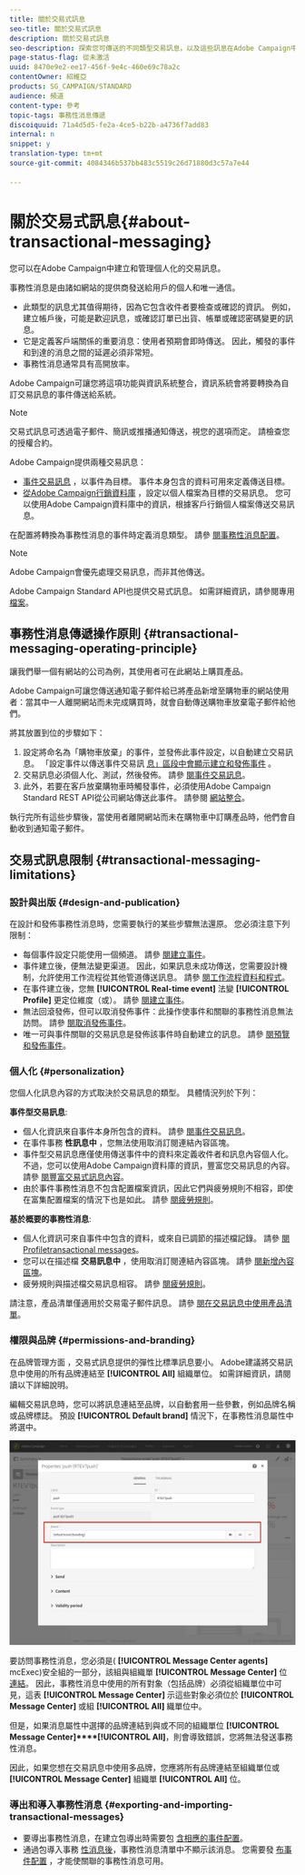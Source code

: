 ```yaml
---
title: 關於交易式訊息
seo-title: 關於交易式訊息
description: 關於交易式訊息
seo-description: 探索您可傳送的不同類型交易訊息，以及這些訊息在Adobe Campaign中的使用方式。
page-status-flag: 從未激活
uuid: 8470e9e2-ee17-456f-9e4c-460e69c78a2c
contentOwner: 紹維亞
products: SG_CAMPAIGN/STANDARD
audience: 頻道
content-type: 參考
topic-tags: 事務性消息傳遞
discoiquuid: 71a4d5d5-fe2a-4ce5-b22b-a4736f7add83
internal: n
snippet: y
translation-type: tm+mt
source-git-commit: 4084346b537bb483c5519c26d71880d3c57a7e44

---
```



# 關於交易式訊息{#about-transactional-messaging}

您可以在Adobe Campaign中建立和管理個人化的交易訊息。

事務性消息是由諸如網站的提供商發送給用戶的個人和唯一通信。

* 此類型的訊息尤其值得期待，因為它包含收件者要檢查或確認的資訊。 例如，建立帳戶後，可能是歡迎訊息，或確認訂單已出貨、帳單或確認密碼變更的訊息。
* 它是定義客戶端關係的重要消息：使用者預期會即時傳送。 因此，觸發的事件和到達的消息之間的延遲必須非常短。
* 事務性消息通常具有高開放率。

Adobe Campaign可讓您將這項功能與資訊系統整合，資訊系統會將要轉換為自訂交易訊息的事件傳送給系統。

>[!NOTE]
>
>交易式訊息可透過電子郵件、簡訊或推播通知傳送，視您的選項而定。 請檢查您的授權合約。

Adobe Campaign提供兩種交易訊息：

* [事件交易訊息](../../channels/using/event-transactional-messages.md) ，以事件為目標。 事件本身包含的資料可用來定義傳送目標。
* [從Adobe Campaign行銷資料庫](../../channels/using/profile-transactional-messages.md) ，設定以個人檔案為目標的交易訊息。 您可以使用Adobe Campaign資料庫中的資訊，根據客戶行銷個人檔案傳送交易訊息。

在配置將轉換為事務性消息的事件時定義消息類型。 請參 [閱事務性消息配置](../../administration/using/configuring-transactional-messaging.md)。

>[!NOTE]
>
>Adobe Campaign會優先處理交易訊息，而非其他傳送。

Adobe Campaign Standard API也提供交易式訊息。 如需詳細資訊，請參閱專用 [檔案](https://docs.campaign.adobe.com/doc/standard/en/api/ACS_API.html#about-transactional-messaging)。

## 事務性消息傳遞操作原則 {#transactional-messaging-operating-principle}

讓我們舉一個有網站的公司為例，其使用者可在此網站上購買產品。

Adobe Campaign可讓您傳送通知電子郵件給已將產品新增至購物車的網站使用者：當其中一人離開網站而未完成購買時，就會自動傳送購物車放棄電子郵件給他們。

將其放置到位的步驟如下：

1. 設定將命名為「購物車放棄」的事件，並發佈此事件設定，以自動建立交易訊息。 「設定事件以傳送事件交易訊 [息」區段中會顯示建立和發佈事件](../../administration/using/configuring-transactional-messaging.md#use-case--configuring-an-event-to-send-a-transactional-message) 。
1. 交易訊息必須個人化、測試，然後發佈。 請參 [閱事件交易訊息](../../channels/using/event-transactional-messages.md)。
1. 此外，若要在客戶放棄購物車時觸發事件，必須使用Adobe Campaign Standard REST API從公司網站傳送此事件。 請參閱 [網站整合](../../administration/using/configuring-transactional-messaging.md#integrating-the-triggering-of-the-event-in-a-website)。

執行完所有這些步驟後，當使用者離開網站而未在購物車中訂購產品時，他們會自動收到通知電子郵件。

## 交易式訊息限制 {#transactional-messaging-limitations}

### 設計與出版 {#design-and-publication}

在設計和發佈事務性消息時，您需要執行的某些步驟無法還原。 您必須注意下列限制：

* 每個事件設定只能使用一個頻道。 請參 [閱建立事件](../../administration/using/configuring-transactional-messaging.md#creating-an-event)。
* 事件建立後，便無法變更渠道。 因此，如果訊息未成功傳送，您需要設計機制，允許使用工作流程從其他管道傳送訊息。 請參 [閱工作流程資料和程式](../../automating/using/workflow-data-and-processes.md)。
* 在事件建立後，您無 **[!UICONTROL Real-time event]** 法變 **[!UICONTROL Profile]** 更定位維度（或）。 請參 [閱建立事件](../../administration/using/configuring-transactional-messaging.md#creating-an-event)。
* 無法回滾發佈，但可以取消發佈事件：此操作使事件和關聯的事務性消息無法訪問。 請參 [閱取消發佈事件](../../administration/using/configuring-transactional-messaging.md#unpublishing-an-event)。
* 唯一可與事件關聯的交易訊息是發佈該事件時自動建立的訊息。 請參 [閱預覽和發佈事件](../../administration/using/configuring-transactional-messaging.md#previewing-and-publishing-the-event)。

### 個人化 {#personalization}

您個人化訊息內容的方式取決於交易訊息的類型。 具體情況列於下列：

**事件型交易訊息**:

* 個人化資訊來自事件本身所包含的資料。 請參 [閱事件交易訊息](../../channels/using/event-transactional-messages.md)。
* 在事件事務 **性訊息中** ，您無法使用取消訂閱連結內容區塊。
* 事件型交易訊息應僅使用傳送事件中的資料來定義收件者和訊息內容個人化。 不過，您可以使用Adobe Campaign資料庫的資訊，豐富您交易訊息的內容。 請參 [閱豐富交易式訊息內容](../../administration/using/configuring-transactional-messaging.md#enriching-the-transactional-message-content)。
* 由於事件事務性消息不包含配置檔案資訊，因此它們與疲勞規則不相容，即使在富集配置檔案的情況下也是如此。 請參 [閱疲勞規則](../../administration/using/fatigue-rules.md)。

**基於概要的事務性消息**:

* 個人化資訊可來自事件中包含的資料，或來自已調節的描述檔記錄。 請參 [閱Profiletransactional messages](../../channels/using/profile-transactional-messages.md)。
* 您可以在描述檔 **交易訊息中** ，使用取消訂閱連結內容區塊。 請參 [閱新增內容區塊](../../designing/using/personalization.md#adding-a-content-block)。
* 疲勞規則與描述檔交易訊息相容。 請參 [閱疲勞規則](../../administration/using/fatigue-rules.md)。

請注意，產品清單僅適用於交易電子郵件訊息。 請參 [閱在交易訊息中使用產品清單](../../channels/using/event-transactional-messages.md#using-product-listings-in-a-transactional-message)。

### 權限與品牌 {#permissions-and-branding}

在品牌管理方面 [](../../administration/using/branding.md) ，交易式訊息提供的彈性比標準訊息要小。 Adobe建議將交易訊息中使用的所有品牌連結至 **[!UICONTROL All]** 組織單位。 如需詳細資訊，請閱讀以下詳細說明。

編輯交易訊息時，您可以將訊息連結至品牌，以自動套用一些參數，例如品牌名稱或品牌標誌。 預設 **[!UICONTROL Default brand]** 情況下，在事務性消息屬性中將選中。

![](assets/message-center_branding.png)

要訪問事務性消息，您必須是( **[!UICONTROL Message Center agents]** mcExec)安全組的一部分，該組與組織單 **[!UICONTROL Message Center]** 位 [連結](../../administration/using/organizational-units.md)。 因此，事務性消息中使用的所有對象（包括品牌）必須從組織單位中可見，這表 **[!UICONTROL Message Center]** 示這些對象必須位於 **[!UICONTROL Message Center]** 或組 **[!UICONTROL All]** 織單位中。

但是，如果消息屬性中選擇的品牌連結到與或不同的組織單位 **[!UICONTROL Message Center]****[!UICONTROL All]**，則會導致錯誤，您將無法發送事務性消息。

因此，如果您想在交易訊息中使用多品牌，您應將所有品牌連結至組織單位或 **[!UICONTROL Message Center]** 組織單 **[!UICONTROL All]** 位。

### 導出和導入事務性消息 {#exporting-and-importing-transactional-messages}

* 要導出事務性消息，在建立包導出時需要包 [含相應的事件配置](../../automating/using/managing-packages.md#creating-a-package)。
* 通過包導入事務 [性消息後](../../automating/using/managing-packages.md#importing-a-package)，事務性消息清單中不顯示該消息。 您需要發 [布事件配置](../../administration/using/configuring-transactional-messaging.md#previewing-and-publishing-the-event) ，才能使關聯的事務性消息可用。


